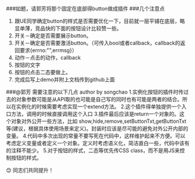 ###如题，请郭芳将那个固定在底部得button做成插件
###几个注意点

1. 跟UE同学确定button的样式是否需要优化一下，目前就一层平铺在底层，略显单薄，竞品快的下面的按钮设计比较赞一些。
2. 开关－确定是否需要展示button。
3. 开关－确定是否需要激活button。（可传入bool或者callback，callback的返回要求{errno:"",errmsg}）
4. 动作－点击的动作，callback
5. 按钮的文字
6. 按钮的点击二态要做上。
7. 完成后写上demo并附上文档传到github上面

###@郭芳 需要注意的以下几点 author by songchao
1.实例化按钮的插件时传过去的对象参数可能是从API取的也可能是自己写的同时也有可能是两者的结合。所以在实例化的时候需要考虑实现一个extend方法。
2.这个插件得单独提供一个入口方法，调用的时候直接调用这个入口
3.插件最后应该是return一个对象的。这个对象对外公开一些方法，比如 show,hide,remove,setButtonTxt,getButtonTxt等(建议，根据具体使用场景来定义)。封装时应该是尽可能的避免对外公开内部的变量。
4.代码中多次出现的常量不要写死在代码中，这样维护起来不方便。可以考虑定义变量或者定义一个对象。定义时考虑语义化，简洁直白一些，代码中该有的注释不能少。
5.对于按钮的样式，二态等优先传CSS class，而不是用JS来控制按钮的样式。 

😊 同志们共同提升！

